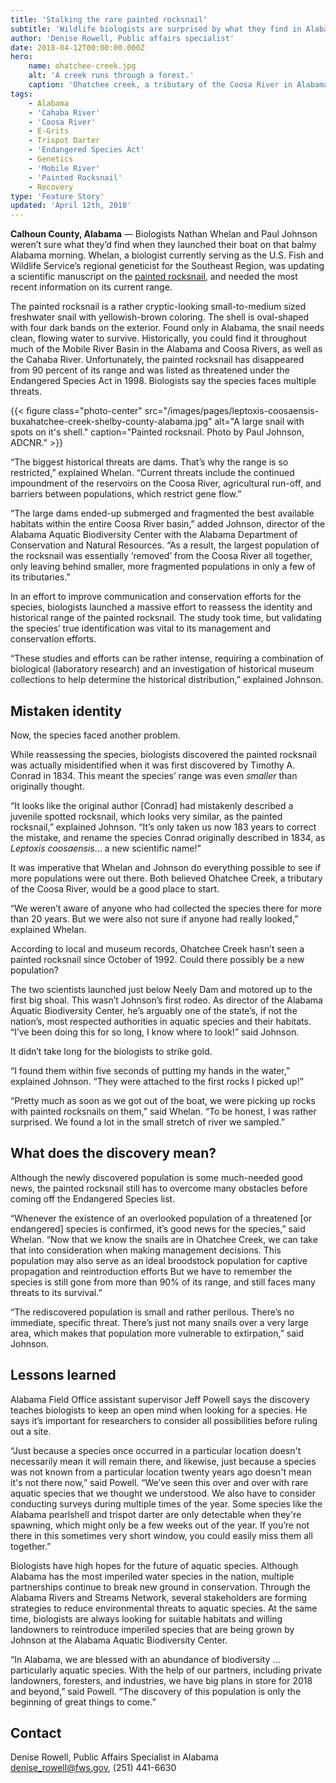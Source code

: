 ```yaml
---
title: 'Stalking the rare painted rocksnail'
subtitle: 'Wildlife biologists are surprised by what they find in Alabama creeks'
author: 'Denise Rowell, Public affairs specialist'
date: 2018-04-12T00:00:00.000Z
hero:
    name: ohatchee-creek.jpg
    alt: 'A creek runs through a forest.'
    caption: 'Ohatchee creek, a tributary of the Coosa River in Alabama. Photo by Paul Johnson, ADCNR.'
tags:
    - Alabama
    - 'Cahaba River'
    - 'Coosa River'
    - E-Grits
    - Trispot Darter
    - 'Endangered Species Act'
    - Genetics
    - 'Mobile River'
    - 'Painted Rocksnail'
    - Recovery
type: 'Feature Story'
updated: 'April 12th, 2018'
---
```


**Calhoun County, Alabama** &mdash; Biologists Nathan Whelan and Paul Johnson weren’t sure what they’d find when they launched their boat on that balmy Alabama morning.  Whelan, a biologist currently serving as the U.S. Fish and Wildlife Service’s regional geneticist for the Southeast Region, was updating a scientific manuscript on the [painted rocksnail](https://ecos.fws.gov/ecp0/profile/speciesProfile?spcode=G08B), and needed the most recent information on its current range.

The painted rocksnail is a rather cryptic-looking small-to-medium sized freshwater snail with yellowish-brown coloring.  The shell is oval-shaped with four dark bands on the exterior.  Found only in Alabama, the snail needs clean, flowing water to survive. Historically, you could find it throughout much of the Mobile River Basin in the Alabama and Coosa Rivers, as well as the Cahaba River.  Unfortunately, the painted rocksnail has disappeared from 90 percent of its range and was listed as threatened under the Endangered Species Act in 1998.  Biologists say the species faces multiple threats.

{{< figure class="photo-center" src="/images/pages/leptoxis-coosaensis-buxahatchee-creek-shelby-county-alabama.jpg" alt="A large snail with spots on it's shell." caption="Painted rocksnail. Photo by Paul Johnson, ADCNR." >}}

“The biggest historical threats are dams.  That’s why the range is so restricted,” explained Whelan.  “Current threats include the continued impoundment of the reservoirs on the Coosa River, agricultural run-off, and barriers between populations, which restrict gene flow.”

“The large dams ended-up submerged and fragmented the best available habitats within the entire Coosa River basin,” added Johnson, director of the Alabama Aquatic Biodiversity Center with the Alabama Department of Conservation and Natural Resources.  “As a result, the largest population of the rocksnail was essentially ‘removed’ from the Coosa River all together, only leaving behind smaller, more fragmented populations in only a few of its tributaries.”

In an effort to improve communication and conservation efforts for the species, biologists launched a massive effort to reassess the identity and historical range of the painted rocksnail.  The study took time, but validating the species’ true identification was vital to its management and conservation efforts.

“These studies and efforts can be rather intense, requiring a combination of biological (laboratory research) and an investigation of historical museum collections to help determine the historical distribution,” explained Johnson.

## Mistaken identity

Now, the species faced another problem.

While reassessing the species, biologists discovered the painted rocksnail was actually misidentified when it was first discovered by Timothy A. Conrad in 1834.  This meant the species’ range was even *smaller* than originally thought.

“It looks like the original author [Conrad] had mistakenly described a juvenile spotted rocksnail, which looks very similar, as the painted rocksnail,” explained Johnson.  “It’s only taken us now 183 years to correct the mistake, and rename the species Conrad originally described in 1834, as *Leptoxis coosaensis*… a new scientific name!”

It was imperative that Whelan and Johnson do everything possible to see if more populations were out there.  Both believed Ohatchee Creek, a tributary of the Coosa River, would be a good place to start.

“We weren’t aware of anyone who had collected the species there for more than 20 years.  But we were also not sure if anyone had really looked,” explained Whelan.

According to local and museum records, Ohatchee Creek hasn’t seen a painted rocksnail since October of 1992.  Could there possibly be a new population?

The two scientists launched just below Neely Dam and motored up to the first big shoal.  This wasn’t Johnson’s first rodeo. As director of the Alabama Aquatic Biodiversity Center, he’s arguably one of the state’s, if not the nation’s, most respected authorities in aquatic species and their habitats. “I’ve been doing this for so long, I know where to look!” said Johnson.

It didn’t take long for the biologists to strike gold.

“I found them within five seconds of putting my hands in the water,” explained Johnson.  “They were attached to the first rocks I picked up!”

“Pretty much as soon as we got out of the boat, we were picking up rocks with painted rocksnails on them,” said Whelan.  “To be honest, I was rather surprised.  We found a lot in the small stretch of river we sampled.”

## What does the discovery mean?

Although the newly discovered population is some much-needed good news, the painted rocksnail still has to overcome many obstacles before coming off the Endangered Species list.

“Whenever the existence of an overlooked population of a threatened [or endangered] species is confirmed, it’s good news for the species,” said Whelan. “Now that we know the snails are in Ohatchee Creek, we can take that into consideration when making management decisions.  This population may also serve as an ideal broodstock population for captive propagation and reintroduction efforts But we have to remember the species is still gone from more than 90% of its range, and still faces many threats to its survival.”

“The rediscovered population is small and rather perilous.  There’s no immediate, specific threat. There’s just not many snails over a very large area, which makes that population more vulnerable to extirpation,” said Johnson.

## Lessons learned

Alabama Field Office assistant supervisor Jeff Powell says the discovery teaches biologists to keep an open mind when looking for a species.  He says it’s important for researchers to consider all possibilities before ruling out a site.

“Just because a species once occurred in a particular location doesn't necessarily mean it will remain there, and likewise, just because a species was not known from a particular location twenty years ago doesn't mean it's not there now,” said Powell. “We’ve seen this over and over with rare aquatic species that we thought we understood.  We also have to consider conducting surveys during multiple times of the year.  Some species like the Alabama pearlshell and trispot darter are only detectable when they're spawning, which might only be a few weeks out of the year.  If you’re not there in this sometimes very short window, you could easily miss them all together.”

Biologists have high hopes for the future of aquatic species.  Although Alabama has the most imperiled water species in the nation, multiple partnerships continue to break new ground in conservation.  Through the Alabama Rivers and Streams Network, several stakeholders are forming strategies to reduce environmental threats to aquatic species.  At the same time, biologists are always looking for suitable habitats and willing landowners to reintroduce imperiled species that are being grown by Johnson at the Alabama Aquatic Biodiversity Center. 

“In Alabama, we are blessed with an abundance of biodiversity … particularly aquatic species.  With the help of our partners, including private landowners, foresters, and industries, we have big plans in store for 2018 and beyond,” said Powell.  “The discovery of this population is only the beginning of great things to come.”

## Contact

Denise Rowell, Public Affairs Specialist in Alabama  
[denise_rowell@fws.gov](mailto:denise_rowell@fws.gov), (251) 441-6630
